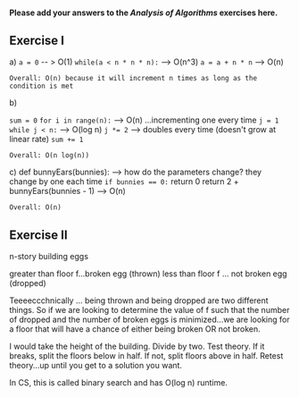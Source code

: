 #### Please add your answers to the ***Analysis of  Algorithms*** exercises here.

## Exercise I

a) `a = 0` -- > O(1)
   `while(a < n * n * n):` --> O(n^3)
       `a = a + n * n` --> O(n)
    
    Overall: O(n) because it will increment n times as long as the condition is met


b)

`sum = 0` 
`for i in range(n):` --> O(n) ...incrementing one every time
    `j = 1` 
    `while j < n:` --> O(log n)
        `j *= 2` --> doubles every time (doesn't grow at linear rate)
        `sum += 1` 

    Overall: O(n log(n)) 


c) def bunnyEars(bunnies): --> how do the parameters change? they change by one each time
        `if bunnies == 0:`
            return 0
        return 2 + bunnyEars(bunnies - 1) --> O(n)

    Overall: O(n)

## Exercise II

n-story building eggs

greater than floor f...broken egg (thrown)
less than floor f ... not broken egg (dropped)

Teeeeccchnically ... being thrown and being dropped are two different things. So if we are looking to determine the value of f such that the number of dropped and the number of broken eggs is minimized...we are looking for a floor that will have  a chance of either being broken OR not broken. 

I would take the height of the building. Divide by two. Test theory. If it breaks, split the floors below in half. If not, split floors above in half. Retest theory...up until you get to a solution you want. 

In CS, this is called binary search and has O(log n) runtime. 



